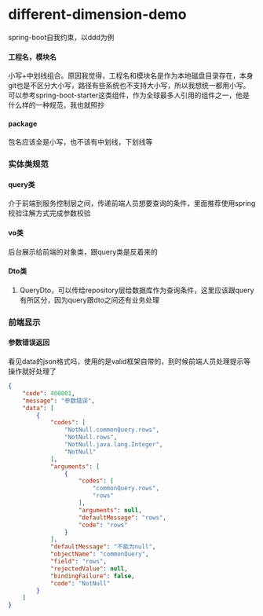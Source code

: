 # different-dimension-demo

spring-boot自我约束，以ddd为例

#### 工程名，模块名

小写+中划线组合。原因我觉得，工程名和模块名是作为本地磁盘目录存在，本身git也是不区分大小写，路径有些系统也不支持大小写，所以我想统一都用小写。可以参考spring-boot-starter这类组件，作为全球最多人引用的组件之一，他是什么样的一种规范，我也就照抄

#### package
包名应该全是小写，也不该有中划线，下划线等


### 实体类规范
#### query类
介于前端到服务控制层之间，传递前端人员想要查询的条件，里面推荐使用spring校验注解方式完成参数校验
#### vo类
后台展示给前端的对象类，跟query类是反着来的
#### Dto类
1. QueryDto，可以传给repository层给数据库作为查询条件，这里应该跟query有所区分，因为query跟dto之间还有业务处理




### 前端显示
#### 参数错误返回
看见data的json格式吗，使用的是valid框架自带的，到时候前端人员处理提示等操作就好处理了
```json
{
    "code": 400001,
    "message": "参数错误",
    "data": [
        {
            "codes": [
                "NotNull.commonQuery.rows",
                "NotNull.rows",
                "NotNull.java.lang.Integer",
                "NotNull"
            ],
            "arguments": [
                {
                    "codes": [
                        "commonQuery.rows",
                        "rows"
                    ],
                    "arguments": null,
                    "defaultMessage": "rows",
                    "code": "rows"
                }
            ],
            "defaultMessage": "不能为null",
            "objectName": "commonQuery",
            "field": "rows",
            "rejectedValue": null,
            "bindingFailure": false,
            "code": "NotNull"
        }
    ]
}
```